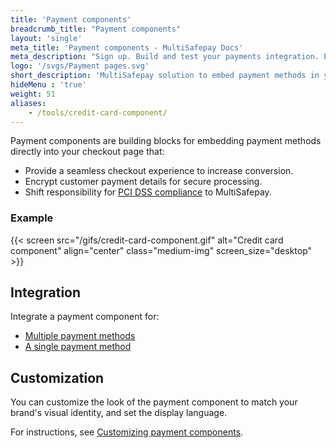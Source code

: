 ```yaml
---
title: 'Payment components'
breadcrumb_title: "Payment components"
layout: 'single'
meta_title: 'Payment components - MultiSafepay Docs'
meta_description: "Sign up. Build and test your payments integration. Explore our products and services. Use our API Reference, SDKs, and wrappers. Get support."
logo: '/svgs/Payment pages.svg'
short_description: 'MultiSafepay solution to embed payment methods in your ecommerce platform'
hideMenu : 'true'
weight: 51
aliases:
    - /tools/credit-card-component/
---
```

Payment components are building blocks for embedding payment methods directly into your checkout page that:

- Provide a seamless checkout experience to increase conversion.
- Encrypt customer payment details for secure processing.
- Shift responsibility for [PCI DSS compliance](/faq/general/multisafepay-glossary/#payment-card-industry-data-security-standard-pci-dss) to MultiSafepay.

### Example

{{< screen src="/gifs/credit-card-component.gif" alt="Credit card component" align="center" class="medium-img" screen_size="desktop" >}}

## Integration

Integrate a payment component for:

- [Multiple payment methods](/integrations/payment-components/integrating-multiple-payment-methods/)
- [A single payment method](/integrations/payment-components/integrating-single-payment-method/)

## Customization

You can customize the look of the payment component to match your brand's visual identity, and set the display language.

For instructions, see [Customizing payment components](/integrations/payment-components/customizing-payment-components/).
